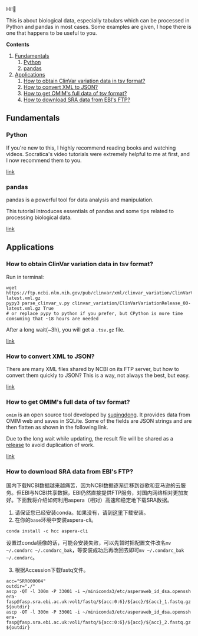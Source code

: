 Hi!👋

This is about biological data, especially tabulars which can be processed in Python and pandas in most cases. Some examples are given, I hope there is one that happens to be useful to you.

**Contents**
1. [Fundamentals](#Fundamentals)
    1. [Python](#Python)
    2. [pandas](#pandas)
1. [Applications](#Applications)
    1. [How to obtain ClinVar variation data in tsv format?](#q1)
    2. [How to convert XML to JSON?](#q2)
    3. [How to get OMIM's full data of tsv format?](#q3)
    4. [How to download SRA data from EBI's FTP?](#q4)


## Fundamentals

### Python

If you're new to this, I highly recommend reading books and watching videos. Socratica's video tutorials were extremely helpful to me at first, and I now recommend them to you.

[link](https://www.socratica.com/subject/python)

### pandas

pandas is a powerful tool for data analysis and manipulation. 

This tutorial introduces essentials of pandas and some tips related to processing biological data.

[link](src/pandas_tutorial.ipynb)



## Applications

###  How to obtain ClinVar variation data in tsv format?<a name="q1"></a>

Run in terminal:
```shell
wget https://ftp.ncbi.nlm.nih.gov/pub/clinvar/xml/clinvar_variation/ClinVarVariationRelease_00-latest.xml.gz
pypy3 parse_clinvar_v.py clinvar_variation/ClinVarVariationRelease_00-latest.xml.gz True
# or replace pypy to python if you prefer, but CPython is more time comsuming that ~18 hours are needed
```
After a long wait(~3h), you will get a `.tsv.gz` file.

[link](src/parse_clinvar_v.py)

### How to convert XML to JSON?<a name="q2"></a>

There are many XML files shared by NCBI on its FTP server, but how to convert them quickly to JSON? This is a way, not always the best, but easy.

[link](src/clinvar_xml2json.ipynb)

### How to get OMIM's full data of tsv format?<a name="q3"></a>

`omim` is an open source tool developed by [suqingdong](https://github.com/suqingdong). It provides data from OMIM web and saves in SQLite. Some of the fields are JSON strings and are then flatten as shown in the following link. 

Due to the long wait while updating, the result file will be shared as a [release](https://github.com/chunribu/biotable/releases) to avoid duplication of work.

[link](src/omim_db_full_data_sqlite3_to_tsv.ipynb)

### How to download SRA data from EBI's FTP?<a name="q4"></a>

国内下载NCBI数据越来越痛苦，因为NCBI数据逐渐迁移到谷歌和亚马逊的云服务。但EBI与NCBI共享数据，EBI仍然直接提供FTP服务，对国内网络相对更加友好。下面我将介绍如何利用aspera（相对）高速和稳定地下载SRA数据。

1. 请保证您已经安装conda。如果没有，请到[这里](https://docs.conda.io/en/latest/miniconda.html)下载安装。
2. 在你的`base`环境中安装aspera-cli。

```shell
conda install -c hcc aspera-cli
```

设置过conda镜像的话，可能会安装失败，可以先暂时把配置文件改名`mv ~/.condarc ~/.condarc_bak`，等安装成功后再改回去即可`mv ~/.condarc_bak ~/.condarc`。

3. 根据Accession下载fastq文件。

```shell
acc="SRR000004"
outdir="./"
ascp -QT -l 300m -P 33001 -i ~/miniconda3/etc/asperaweb_id_dsa.openssh era-fasp@fasp.sra.ebi.ac.uk:vol1/fastq/${acc:0:6}/${acc}/${acc}_1.fastq.gz ${outdir}
ascp -QT -l 300m -P 33001 -i ~/miniconda3/etc/asperaweb_id_dsa.openssh era-fasp@fasp.sra.ebi.ac.uk:vol1/fastq/${acc:0:6}/${acc}/${acc}_2.fastq.gz ${outdir}
```
